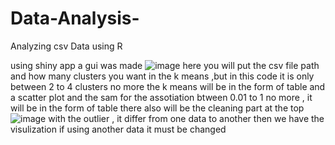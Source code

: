 # Data-Analysis-
Analyzing csv Data using R 

 using shiny app a gui was made ![image](https://github.com/MT1152/Data-Analysis-/assets/161839658/79f21f68-36fe-4a09-9b41-891a1a4b8ade)
here you will put the csv file path and how many clusters you want in the k means ,but in this code it is only between 2  to 4 clusters no more  the k means 
will be in the form of table and a scatter plot 
and the sam for the assotiation btween 0.01 to 1 no more , it will be in the form of table 
there also will be the cleaning part at the top ![image](https://github.com/MT1152/Data-Analysis-/assets/161839658/6b8cf43e-fe24-45c3-ae26-bed80c28b0e9)
with the outlier , it differ from one data to another 
then we have the visulization if using another data it must be changed 
